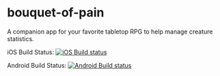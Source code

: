 # bouquet-of-pain
A companion app for your favorite tabletop RPG to help manage creature statistics.


iOS Build Status: [![iOS Build status](https://build.appcenter.ms/v0.1/apps/5e2a8e10-882c-401a-ac83-4c1e2252c2f6/branches/master/badge)](https://appcenter.ms)

Android Build Status: [![Android Build status](https://build.appcenter.ms/v0.1/apps/8e2d4d05-a8a3-42d8-8411-a154af784178/branches/master/badge)](https://appcenter.ms)
